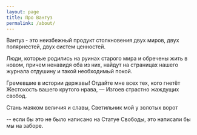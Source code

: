 ```yaml
---
layout: page
title: Про Вантуз
permalink: /about/
---
```


Вантуз - это неизбежный продукт столкновения двух миров, двух полярнестей, двух систем ценностей.

Люди, которые родились на руинах старого мира и обречены жить в новом, причем ненавидя оба из них, найдут на страницах нашего журнала отдушину и такой необходимый покой.

  Гремевшие в истории державы!
  Отдайте мне всех тех, кого гнетёт
  Жестокость вашего крутого нрава, —
  Изгоев страстно жаждущих свобод.

  Стань маяком величия и славы,
  Светильник мой у золотых ворот

-- если бы это не было написано на Статуе Свободы, это написали бы мы на заборе.
